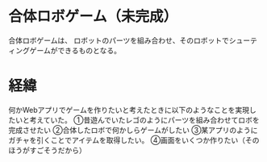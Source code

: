 # 合体ロボゲーム（未完成）
合体ロボゲームは、
ロボットのパーツを組み合わせ、そのロボットでシューティングゲームができるものとなる。

# 経緯
何かWebアプリでゲームを作りたいと考えたときに以下のようなことを実現したいと考えていた。
①昔遊んでいたレゴのようにパーツを組み合わせてロボを完成させたい
②合体したロボで何かしらゲームがしたい
③某アプリのようにガチャを引くことでアイテムを取得したい。
④画面をいくつか作りたい（そのほうがすごそうだから）


